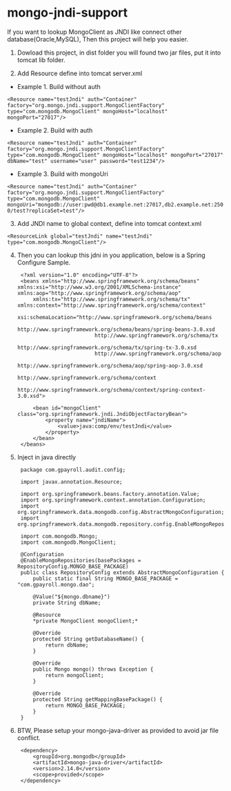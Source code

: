mongo-jndi-support
===================
If you want to lookup MongoClient as JNDI like connect other database(Oracle,MySQL), Then this project will help you easier.

1. Dowload this project, in dist folder you will found two jar files, put it into tomcat lib folder.

2. Add Resource define into tomcat server.xml

* Example 1. Build without auth

`<Resource name="testJndi" auth="Container" factory="org.mongo.jndi.support.MongoClientFactory" type="com.mongodb.MongoClient" mongoHost="localhost" mongoPort="27017"/>`


* Example 2. Build with auth

`<Resource name="testJndi" auth="Container" factory="org.mongo.jndi.support.MongoClientFactory" type="com.mongodb.MongoClient" mongoHost="localhost" mongoPort="27017" dbName="test" username="user" password="test1234"/>`


* Example 3. Build with mongoUri

`<Resource name="testJndi" auth="Container" factory="org.mongo.jndi.support.MongoClientFactory" type="com.mongodb.MongoClient" mongoUri="mongodb://user:pwd@db1.example.net:27017,db2.example.net:2500/test?replicaSet=test"/>`

3. Add JNDI name to global context, define into tomcat context.xml

`<ResourceLink global="testJndi" name="testJndi" type="com.mongodb.MongoClient"/>`

4. Then you can lookup this jdni in you application, below is a Spring Configure Sample.

		<?xml version="1.0" encoding="UTF-8"?>
		<beans xmlns="http://www.springframework.org/schema/beans" xmlns:xsi="http://www.w3.org/2001/XMLSchema-instance" xmlns:aop="http://www.springframework.org/schema/aop"
			xmlns:tx="http://www.springframework.org/schema/tx" xmlns:context="http://www.springframework.org/schema/context"
			xsi:schemaLocation="http://www.springframework.org/schema/beans 
								http://www.springframework.org/schema/beans/spring-beans-3.0.xsd
								http://www.springframework.org/schema/tx
								http://www.springframework.org/schema/tx/spring-tx-3.0.xsd
								http://www.springframework.org/schema/aop 
								http://www.springframework.org/schema/aop/spring-aop-3.0.xsd
								http://www.springframework.org/schema/context   
								http://www.springframework.org/schema/context/spring-context-3.0.xsd">

			<bean id="mongoClient" class="org.springframework.jndi.JndiObjectFactoryBean">
				<property name="jndiName">
					<value>java:comp/env/testJndi</value>
				</property>
			</bean>
		</beans>

5. Inject in java directly

		package com.gpayroll.audit.config;

		import javax.annotation.Resource;

		import org.springframework.beans.factory.annotation.Value;
		import org.springframework.context.annotation.Configuration;
		import org.springframework.data.mongodb.config.AbstractMongoConfiguration;
		import org.springframework.data.mongodb.repository.config.EnableMongoRepositories;

		import com.mongodb.Mongo;
		import com.mongodb.MongoClient;

		@Configuration
		@EnableMongoRepositories(basePackages = RepositoryConfig.MONGO_BASE_PACKAGE)
		public class RepositoryConfig extends AbstractMongoConfiguration {
			public static final String MONGO_BASE_PACKAGE = "com.gpayroll.mongo.dao";

			@Value("${mongo.dbname}")
			private String dbName;

			@Resource
			*private MongoClient mongoClient;*

			@Override
			protected String getDatabaseName() {
				return dbName;
			}

			@Override
			public Mongo mongo() throws Exception {
				return mongoClient;
			}

			@Override
			protected String getMappingBasePackage() {
				return MONGO_BASE_PACKAGE;
			}
		}

6. BTW, Please setup your mongo-java-driver as provided to avoid jar file conflict.

		<dependency>
			<groupId>org.mongodb</groupId>
			<artifactId>mongo-java-driver</artifactId>
			<version>2.14.0</version>
			<scope>provided</scope>
		</dependency>
